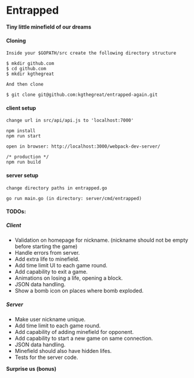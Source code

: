 # Entrapped
__Tiny little minefield of our dreams__



#### Cloning
```
Inside your $GOPATH/src create the following directory structure

$ mkdir github.com
$ cd github.com
$ mkdir kgthegreat

And then clone

$ git clone git@github.com:kgthegreat/entrapped-again.git

```

#### client setup 
```
change url in src/api/api.js to 'localhost:7000'

npm install 
npm run start

open in browser: http://localhost:3000/webpack-dev-server/

/* production */
npm run build
```

#### server setup
```
change directory paths in entrapped.go

go run main.go (in directory: server/cmd/entrapped)
```

#### TODOs:
##### Client
- Validation on homepage for nickname. (nickname should not be empty before starting the game)
- Handle errors from server.
- Add extra life to minefield.
- Add time limit UI to each game round.
- Add capability to exit a game.
- Animations on losing a life, opening a block.
- JSON data handling.
- Show a bomb icon on places where bomb exploded.

##### Server
- Make user nickname unique.
- Add time limit to each game round.
- Add capability of adding minefield for opponent.
- Add capability to start a new game on same connection.
- JSON data handling.
- Minefield should also have hidden lifes.
- Tests for the server code.

**Surprise us (bonus)**

